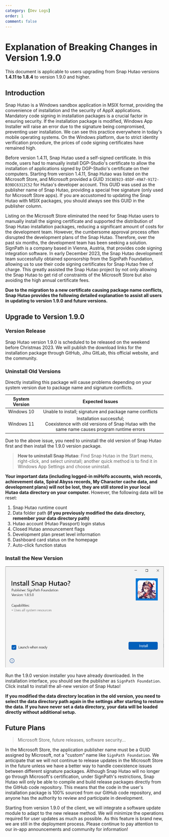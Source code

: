 ```yaml
---
category: [Dev Logs]
order: 1
comment: false
---
```


# Explanation of Breaking Changes in Version 1.9.0

This document is applicable to users upgrading from Snap Hutao versions **1.4.11 to 1.8.4** to version 1.9.0 and higher.

## Introduction

Snap Hutao is a Windows sandbox application in MSIX format, providing the convenience of installation and the security of AppX applications. Mandatory code signing in installation packages is a crucial factor in ensuring security. If the installation package is modified, Windows App Installer will raise an error due to the signature being compromised, preventing user installation. We can see this practice everywhere in today's mobile operating systems. On the Windows platform, due to strict identity verification procedure, the prices of code signing certificates have remained high.

Before version 1.4.11, Snap Hutao used a self-signed certificate. In this mode, users had to manually install DGP-Studio's certificate to allow the installation of applications signed by DGP-Studio's certificate on their computers. Starting from version 1.4.11, Snap Hutao was listed on the Microsoft Store, and Microsoft provided a GUID `35C8E923-85DF-49A7-9172-B39DC6312C52` for Hutao's developer account. This GUID was used as the publisher name of Snap Hutao, providing a special free signature (only used for Microsoft Store apps). If you are accustomed to updating the Snap Hutao with MSIX packages, you should always see this GUID in the publisher column.

Listing on the Microsoft Store eliminated the need for Snap Hutao users to manually install the signing certificate and supported the distribution of Snap Hutao installation packages, reducing a significant amount of costs for the development team. However, the cumbersome approval process often disrupted the development plans of the Snap Hutao. Therefore, over the past six months, the development team has been seeking a solution. SignPath is a company based in Vienna, Austria, that provides code signing integration software. In early December 2023, the Snap Hutao development team successfully obtained sponsorship from the SignPath Foundation, allowing us to use their code signing certificates for Snap Hutao free of charge. This greatly assisted the Snap Hutao project by not only allowing the Snap Hutao to get rid of constraints of the Microsoft Store but also avoiding the high annual certificate fees.

**Due to the migration to a new certificate causing package name conflicts, Snap Hutao provides the following detailed explanation to assist all users in updating to version 1.9.0 and future versions.**

## Upgrade to Version 1.9.0

### Version Release

Snap Hutao version 1.9.0 is scheduled to be released on the weekend before Christmas 2023. We will publish the download links for the installation package through GitHub, Jihu GitLab, this official website, and the community.

### Uninstall Old Versions

Directly installing this package will cause problems depending on your system version due to package name and signature conflicts.

| System Version |                                                      Expected Issues                                                      |
| :------------: | :-----------------------------------------------------------------------------------------------------------------------: |
|   Windows 10   |                                  Unable to install; signature and package name conflicts                                  |
|   Windows 11   | Installation successful;<br/>Coexistence with old versions of Snap Hutao with the same name causes program runtime errors |

Due to the above issue, you need to uninstall the old version of Snap Hutao first and then install the 1.9.0 version package.

> **How to uninstall Snap Hutao**: Find Snap Hutao in the Start menu, right-click, and select uninstall; another quick method is to find it in Windows App Settings and choose uninstall.

**Your important data (including logged-in miHoYo accounts, wish records, achievement data, Spiral Abyss records, My Character cache data, and development plans) will not be lost, they are still stored in your local Hutao data directory on your computer.** However, the following data will be reset:

1. Snap Hutao runtime count
2. Data folder path **(if you previously modified the data directory, remember your data directory path)**
3. Hutao account (Hutao Passport) login status
4. Closed Hutao announcement flags
5. Development plan preset level information
6. Dashboard card status on the homepage
7. Auto-click function status

### Install the New Version

![1.8.5 Version Installer](/images/202312/1-8-5-installer.png)

Run the 1.9.0 version installer you have already downloaded. In the installation interface, you should see the publisher as `SignPath Foundation`. Click install to install the all-new version of Snap Hutao!

**If you modified the data directory location in the old version, you need to select the data directory path again in the settings after starting to restore the data. If you have never set a data directory, your data will be loaded directly without additional setup.**

## Future Plans

> Microsoft Store, future releases, software security...

In the Microsoft Store, the application publisher name must be a GUID assigned by Microsoft, not a "custom" name like `SignPath Foundation`. We anticipate that we will not continue to release updates in the Microsoft Store in the future unless we have a better way to handle coexistence issues between different signature packages. Although Snap Hutao will no longer go through Microsoft's certification, under SignPath's restrictions, Snap Hutao will only be able to compile and build release packages directly from the GitHub code repository. This means that the code in the user's installation package is 100% sourced from our GitHub code repository, and anyone has the authority to review and participate in development.

Starting from version 1.9.0 of the client, we will integrate a software update module to adapt to the new release method. We will minimize the operations required for user updates as much as possible. As this feature is brand new, we are still in the deployment process. Please continue to pay attention to our in-app announcements and community for information!

